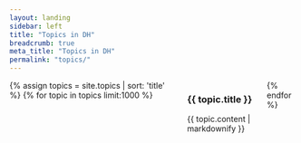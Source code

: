 ```yaml
---
layout: landing
sidebar: left
title: "Topics in DH"
breadcrumb: true
meta_title: "Topics in DH"
permalink: "topics/"
---
```

<div class="row" id="topics">
	<div class="large-10 small-12 large-offset-1 columns t30">
			{% assign topics = site.topics | sort: 'title' %}
			{% for topic in topics limit:1000 %}
				<div id="topic_{{ topic.identifier }}" class="content circlebg {% if page.source == 'contribution' %}contribution{% endif %}">
					<h3>{{ topic.title }}</h3>
					<p>{{ topic.content | markdownify }}</p>
				</div>
			{% endfor %}
	</div><!-- /.small-8 small-offset-2.columns -->
</div><!-- /.row -->
